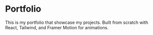 # Portfolio

This is my portfolio that showcase my projects. Built from scratch with React, Tailwind, and Framer Motion for animations.
